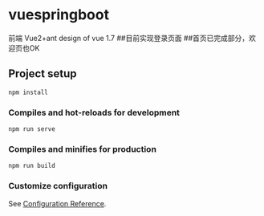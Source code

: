 # vuespringboot

前端 Vue2+ant design of vue 1.7
##目前实现登录页面
##首页已完成部分，欢迎页也OK

## Project setup
```
npm install
```

### Compiles and hot-reloads for development
```
npm run serve
```

### Compiles and minifies for production
```
npm run build
```

### Customize configuration
See [Configuration Reference](https://cli.vuejs.org/config/).
